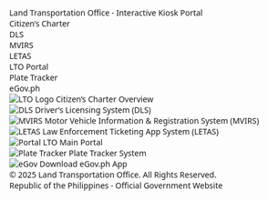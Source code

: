 
<!DOCTYPE html>
<html lang="en">
<head>
<meta charset="UTF-8">
<meta name="viewport" content="width=device-width, initial-scale=1.0">
<title>LTO Kiosk Portal</title>
<style>
  body {
    margin: 0;
    font-family: 'Segoe UI', sans-serif;
    background: url('https://portal.lto.gov.ph/ords/r/lto_theme/files/static/v1200/banner-bg.jpg') no-repeat center center fixed;
    background-size: cover;
    overflow: hidden;
  }

  .banner {
    background: rgba(0, 45, 98, 0.85);
    color: white;
    text-align: center;
    padding: 40px 0;
    font-size: 2em;
    font-weight: bold;
    letter-spacing: 1px;
    backdrop-filter: blur(6px);
  }

  .container {
    display: flex;
    width: 100%;
    height: 75vh;
    align-items: center;
    justify-content: center;
    padding: 0 30px;
    box-sizing: border-box;
  }

  /* LEFT VERTICAL MENU */
  .left-menu {
    width: 200px;
    background: rgba(0, 45, 98, 0.85);
    color: white;
    display: flex;
    flex-direction: column;
    align-items: center;
    justify-content: flex-start;
    padding: 15px 10px;
    margin-left: 20px; /* ✅ offset from screen edge */
    border-radius: 15px;
    backdrop-filter: blur(6px);
    height: 85%;
    margin-top: auto;
    margin-bottom: auto;
  }

  .menu-item {
    width: 160px;
    background: white;
    color: #002d62;
    margin: 10px;
    padding: 15px;
    border-radius: 10px;
    text-align: center;
    font-weight: bold;
    text-decoration: none;
    transition: 0.3s;
    cursor: pointer;
    box-shadow: 0 2px 8px rgba(0,0,0,0.2);
  }

  .menu-item:hover, .menu-item.active {
    background: #f2b600;
    color: #002d62;
    transform: scale(1.1);
  }

  /* RIGHT MAIN SLIDER */
  .main-slider-wrapper {
    position: relative;
    flex-grow: 1;
    overflow: hidden;
    margin-left: 40px;
    border-radius: 15px;
    background: rgba(255,255,255,0.7);
    backdrop-filter: blur(4px);
    box-shadow: 0 4px 20px rgba(0,0,0,0.2);
  }

  .main-slider {
    display: flex;
    transition: transform 0.7s cubic-bezier(0.68, -0.55, 0.27, 1.55);
    height: 100%;
  }

  .slide {
    min-width: 100%;
    display: flex;
    flex-direction: column;
    align-items: center;
    justify-content: center;
    text-align: center;
    color: #002d62;
    font-size: 1.5em;
    font-weight: bold;
    background: linear-gradient(to bottom right, rgba(255,255,255,0.7), rgba(230,235,255,0.9));
    cursor: pointer;
    transition: transform 0.3s;
  }

  .slide:hover {
    transform: scale(1.03);
  }

  .slide img {
    width: 120px;
    margin-bottom: 20px;
  }

  footer {
    background: rgba(0, 33, 77, 0.9);
    color: white;
    padding: 20px;
    text-align: center;
    font-size: 0.9em;
    backdrop-filter: blur(6px);
  }
</style>
</head>
<body>

<div class="banner">Land Transportation Office - Interactive Kiosk Portal</div>

<div class="container">
  <!-- LEFT MENU -->
  <div class="left-menu" id="menu">
    <div class="menu-item active" onclick="showSlide(0)">Citizen’s Charter</div>
    <div class="menu-item" onclick="showSlide(1)">DLS</div>
    <div class="menu-item" onclick="showSlide(2)">MVIRS</div>
    <div class="menu-item" onclick="showSlide(3)">LETAS</div>
    <div class="menu-item" onclick="showSlide(4)">LTO Portal</div>
    <div class="menu-item" onclick="showSlide(5)">Plate Tracker</div>
    <div class="menu-item" onclick="showSlide(6)">eGov.ph</div>
  </div>

  <!-- RIGHT SLIDER -->
  <div class="main-slider-wrapper">
    <div class="main-slider" id="slider">
      <div class="slide" onclick="openLink('https://lto.gov.ph/fixed-transaction.html')">
        <img src="https://upload.wikimedia.org/wikipedia/commons/6/6d/LTO_Logo_2022.png" alt="LTO Logo">
        Citizen’s Charter Overview
      </div>
      <div class="slide" onclick="openLink('https://portal.lto.gov.ph/ords/f?p=1200:HOME::::::')">
        <img src="https://cdn-icons-png.flaticon.com/512/3106/3106921.png" alt="DLS">
        Driver’s Licensing System (DLS)
      </div>
      <div class="slide" onclick="openLink('https://portal.lto.gov.ph/ords/f?p=1300:LOGIN_DESKTOP::::::')">
        <img src="https://cdn-icons-png.flaticon.com/512/3208/3208727.png" alt="MVIRS">
        Motor Vehicle Information & Registration System (MVIRS)
      </div>
      <div class="slide" onclick="openLink('https://portal.lto.gov.ph/ords/f?p=1400:LOGIN_DESKTOP::::::')">
        <img src="https://cdn-icons-png.flaticon.com/512/639/639365.png" alt="LETAS">
        Law Enforcement Ticketing App System (LETAS)
      </div>
      <div class="slide" onclick="openLink('https://portal.lto.gov.ph/')">
        <img src="https://cdn-icons-png.flaticon.com/512/639/639375.png" alt="Portal">
        LTO Main Portal
      </div>
      <div class="slide" onclick="openLink('https://lto.gov.ph/plate-inquiry.html')">
        <img src="https://cdn-icons-png.flaticon.com/512/3106/3106924.png" alt="Plate Tracker">
        Plate Tracker System
      </div>
      <div class="slide" onclick="openLink('https://egov.ph/')">
        <img src="https://cdn-icons-png.flaticon.com/512/1828/1828859.png" alt="eGov">
        Download eGov.ph App
      </div>
    </div>
  </div>
</div>

<footer>
  © 2025 Land Transportation Office. All Rights Reserved.<br>
  Republic of the Philippines - Official Government Website
</footer>

<script>
  let currentSlide = 0;
  function showSlide(index) {
    const slider = document.getElementById('slider');
    const menuItems = document.querySelectorAll('.menu-item');
    currentSlide = index;
    slider.style.transform = `translateX(-${index * 100}%)`;
    menuItems.forEach((item, i) => {
      item.classList.toggle('active', i === index);
    });
  }

  // ✅ Opens links in a smaller popup window (for kiosk use)
  function openLink(url) {
    window.open(
      url,
      '_blank',
      'width=1024,height=700,menubar=no,toolbar=no,location=no,status=no,resizable=yes,scrollbars=yes'
    );
  }
</script>

</body>
</html>
